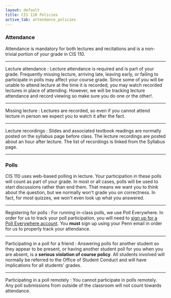 ```yaml
---
layout: default
title: CIS 110 Policies
active_tab: attendance_policies
---
```


### Attendance

Attendance is mandatory for both lectures and recitations and is a non-trivial portion of your grade in CIS 110.

---
Lecture attendance
: Lecture attendance is required and is part of your grade. Frequently missing lecture, arriving late, leaving early, or failing to participate in polls may affect your course grade. Since some of you will be unable to attend lecture at the time it is recorded, you may watch recorded lectures in place of attending. However, we will be tracking lecture attendance and record viewing so make sure you do one or the other!.

---
Missing lecture
: Lectures are recorded, so even if you cannot attend lecture in person we expect you to watch it after the fact.

---
Lecture recordings
: Slides and associated textbook readings are normally posted on the syllabus page before class. The lecture recordings are posted about an hour after lecture. The list of recordings is linked from the Syllabus page.

---

### Polls

CIS 110 uses web-based polling in lecture. Your participation in these polls will count as part of your grade. In most or all cases, polls will be used to start discussions rather than end them. That means we want you to think about the question, but we normally won't grade you on correctness. In fact, for most quizzes, we won't even look up what you answered.

---
Registering for polls
: For running in-class polls, we use Poll Everywhere. In order for us to track your poll participation, you will need to [sign up for a Poll Everywhere account](https://www.polleverywhere.com/signup?arlt=signupbutton&usrc=signup_button). You **must** sign up using your Penn email in order for us to properly track your attendance.

---
Participating in a poll for a friend
: Answering polls for another student so they appear to be present, or having another student poll for you when you are absent, is a **serious violation of course policy**. All students involved will normally be referred to the Office of Student Conduct and will have implications for all students' grades.

---
Participating in a poll remotely
: You cannot participate in polls remotely. Any poll submissions from outside of the classroom will not count towards attendance.
